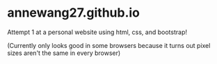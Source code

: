 # annewang27.github.io

Attempt 1 at a personal website using html, css, and bootstrap! 

(Currently only looks good in some browsers because it turns out pixel sizes aren't the same in every browser)